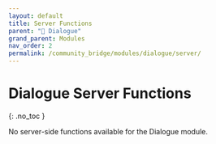 ```yaml
---
layout: default
title: Server Functions
parent: "💬 Dialogue"
grand_parent: Modules
nav_order: 2
permalink: /community_bridge/modules/dialogue/server/
---
```


# Dialogue Server Functions
{: .no_toc }

No server-side functions available for the Dialogue module.